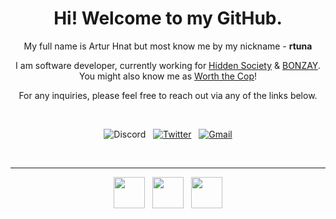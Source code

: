 <h1 align="center"> Hi! Welcome to my GitHub. </h1>
<p align="center">My full name is Artur Hnat but most know me by my nickname - <b>rtuna</b><p>
<p align="center">I am software developer, currently working for <a href="https://twitter.com/ahiddensociety">Hidden Society</a> & <a href="https://twitter.com/bonzayio">BONZAY</a>. You might also know me as <a href="https://www.instagram.com/worth_the_cop/">Worth the Cop</a>!<p>
<p align="center">For any inquiries, please feel free to reach out via any of the links below.<p>
<br>

<p align="center">
  <a><img src="https://img.shields.io/badge/rtuna%234321-17213A?style=flat&logo=discord&logoColor=white" alt="Discord"></a>&nbsp;&nbsp;
  <a href="https://twitter.com/rtunazzz" target="_blank"><img src="https://img.shields.io/badge/@rtunazzz-%230077B5.svg?&style=flat&logo=twitter&logoColor=white&link=https://twitter.com/rtunazzz" alt="Twitter"></a>&nbsp;&nbsp;
  <a href="mailto:rtunaboss@gmail.com" target="_blank"><img src="https://img.shields.io/badge/-rtunaboss@gmail.com-c14438?style=flat&logo=Gmail&logoColor=white&link=mailto:rtunaboss@gmail.com" alt="Gmail"></a>
</p>
<br>

***
<p align="center">
  <a href="https://www.instagram.com/worth_the_cop/"><img width=50 src="https://i.imgur.com/1mgwJEv.png"></a>&nbsp;&nbsp;
  <a href="https://twitter.com/ahiddensociety"><img width=50 src="https://i.imgur.com/0wvivgg.png"></a>&nbsp;&nbsp;
  <a href="https://twitter.com/bonzayio"><img width=50 src="https://i.imgur.com/mrIOGzN.png"></a>
</p>
